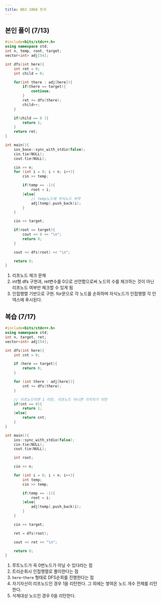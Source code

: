 ```yaml
---
title: BOJ 1068 트리
---
```


## 본인 풀이 (7/13)

```cpp
#include<bits/stdc++.h>
using namespace std;
int n, temp, root, target;
vector<int> adj[54];

int dfs(int here){
    int ret = 0;
    int child = 0;

    for(int there : adj[here]){
        if(there == target){
            continue;
        }
        ret += dfs(there);
        child++;
    }

    if(child == 0 ){
        return 1;
    }
    return ret;
}

int main(){
    ios_base::sync_with_stdio(false);
    cin.tie(NULL);
    cout.tie(NULL);

    cin >> n;
    for (int i = 0; i < n; i++){
        cin >> temp;

        if(temp == -1){
            root = i;
        }else{
            // temp노드에 자식노드 부착
            adj[temp].push_back(i);
        }
    }

    cin >> target;

    if(root == target){
        cout << 0 << "\n";
        return 0;
    }

    cout << dfs(root) << "\n";

    return 0;
}
```

1. 리프노드 체크 문제
2. int형 dfs 구현과, ret변수를 0으로 선언함으로써 노드의 수를 체크하는 것이 아닌 리프노드 여부만 체크할 수 있게 됨
3. 인접행렬 기반으로 구현. for문으로 각 노드를 순회하며 자식노드가 인접행렬 각 인덱스에 푸시된다.

## 복습 (7/17)

```cpp
#include<bits/stdc++.h>
using namespace std;
int n, target, ret;
vector<int> adj[54];

int dfs(int here){
    int cnt = 0;

    if (here == target){
        return 0;
    }

    for (int there : adj[here]){
        cnt += dfs(there);
    }

    // 리프노드이면 1 리턴, 리프노드 아니면 가지치기 리턴
    if(cnt == 0){
        return 1;
    }else{
        return cnt;
    }
}

int main(){
    ios::sync_with_stdio(false);
    cin.tie(NULL);
    cout.tie(NULL);

    int root;

    cin >> n;

    for (int i = 0; i < n; i++){
        int temp;
        cin >> temp;

        if(temp == -1){
            root = i;
        }else{
            adj[temp].push_back(i);
        }
    }

    cin >> target;

    ret = dfs(root);

    cout << ret << "\n";

    return 0;
}
```

1. 루트노드가 꼭 0번노드가 아닐 수 있다라는 점
2. 트리순회시 인접행렬로 풀이한다는 점
3. `here`-`there` 형태로 DFS순회를 진행한다는 점
4. 자기자신이 리프노드인 경우 1을 리턴한다. 그 외에는 쌓여온 노드 개수 전체를 리턴한다.
5. 삭제대상 노드인 경우 0을 리턴한다.
